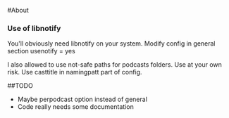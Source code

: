 #About
### Use of libnotify
You'll obviously need libnotify on your system.
Modify config in general section
usenotify = yes

I also allowed to use not-safe paths for podcasts folders. Use at your own risk. 
Use casttitle in namingpatt part of config.

##TODO
* Maybe perpodcast option instead of general
* Code really needs some documentation
